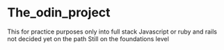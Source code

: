 # The_odin_project
This for practice purposes only into full stack Javascript or ruby and rails not decided yet on the path
Still on the foundations level
